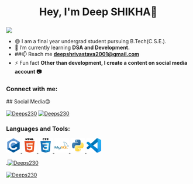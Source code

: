 
<h1 align="center">Hey, I'm Deep SHIKHA👋</h1>

<img src="https://media1.tenor.com/images/9d0cb0eda3bece076b73f488a52238f5/tenor.gif" width="300" align='middle'>

- 😄 I am a final year undergrad student pursuing B.Tech(C.S.E.).
- 🌱 I’m currently learning **DSA and Development.**
- ##📫 Reach me **deepshrivastava2001@gmail.com**
- ⚡ Fun fact **Other than development, I create a content on social media account 📷**
<h3 align="left">Connect with me:</h3>
## Social Media😍
<p align="left">
<a href="https://www.linkedin.com/in/deep-shikha-shrivastava-4510081bb/" target="blank"><img align="center" src="https://raw.githubusercontent.com/rahuldkjain/github-profile-readme-generator/master/src/images/icons/Social/linked-in-alt.svg" alt="Deeps230" height="30" width="40" /></a>
<a href="https://instagram.com/thisdeepshikha_shri" target="blank"><img align="center" src="https://raw.githubusercontent.com/rahuldkjain/github-profile-readme-generator/master/src/images/icons/Social/instagram.svg" alt="Deeps230" height="30" width="40" /></a>
</p>
<h3 align="left">Languages and Tools:</h3>
<p align="left"> <a href="https://www.cprogramming.com/" target="_blank" rel="noreferrer"> <img src="https://raw.githubusercontent.com/devicons/devicon/master/icons/c/c-original.svg" alt="c" width="40" height="40"/> </a> <a href="https://www.iitbombay.com/cpp/" target="_blank" rel="noreferrer"> <img
src="https://raw.githubusercontent.com/devicons/devicon/master/icons/html5/html5-original-wordmark.svg" alt="html5" width="40" height="40"/> </a> <a href="https://www.java.com" target="_blank" rel="noreferrer"> <img
src="https://raw.githubusercontent.com/devicons/devicon/master/icons/css3/css3-original-wordmark.svg" alt="css3" width="40" height="40"/> </a> <a href="https://www.w3.org/html/" target="_blank" rel="noreferrer"> <img
src="https://raw.githubusercontent.com/devicons/devicon/master/icons/mysql/mysql-original-wordmark.svg" alt="mysql" width="40" height="40"/> </a> <a href="https://vuepress.vuejs.org/" target="_blank" rel="noreferrer"> 
<img src="https://github.com/devicons/devicon/blob/master/icons/python/python-original.svg" title="Python" alt="Python" width="40" height="40"/> 
<img src="https://github.com/devicons/devicon/blob/master/icons/vscode/vscode-original.svg" title="VsCode" alt="VsCode" width="40" height="40"/>
<p>&nbsp;<img align="center" src="https://github-readme-stats.vercel.app/api?username=Deeps230&show_icons=true&locale=en" alt="Deeps230" /></p>
<p><img align="center" src="https://github-readme-streak-stats.herokuapp.com/?user=Deeps230&" alt="Deeps230" /></p>
